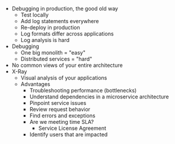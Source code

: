 - Debugging in production, the good old way
	- Test locally
	- Add log statements everywhere
	- Re-deploy in production
	- Log formats differ across applications
	- Log analysis is hard
- Debugging
	- One big monolith = "easy"
	- Distributed services = "hard"
- No common views of your entire architecture
- X-Ray
	- Visual analysis of your applications
	- Advantages
		- Troubleshooting performance (bottlenecks)
		- Understand dependencies in a microservice architecture
		- Pinpoint service issues
		- Review request behavior
		- Find errors and exceptions
		- Are we meeting time SLA?
			- Service License Agreement
		- Identify users that are impacted